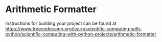 # Arithmetic Formatter

Instructions for building your project can be found at https://www.freecodecamp.org/learn/scientific-computing-with-python/scientific-computing-with-python-projects/arithmetic-formatter
